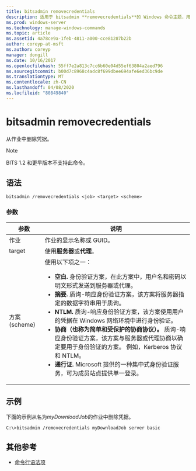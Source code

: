 ```yaml
---
title: bitsadmin removecredentials
description: 适用于 bitsadmin **removecredentials**的 Windows 命令主题，用于从作业中删除凭据。
ms.prod: windows-server
ms.technology: manage-windows-commands
ms.topic: article
ms.assetid: 4a78ce9a-1feb-4811-a000-cce81287b22b
author: coreyp-at-msft
ms.author: coreyp
manager: dongill
ms.date: 10/16/2017
ms.openlocfilehash: 55ff7e2a813c7cc6b60e04d55ef63804a2aed796
ms.sourcegitcommit: b00d7c8968c4adc8f699dbee694afe6ed36bc9de
ms.translationtype: MT
ms.contentlocale: zh-CN
ms.lasthandoff: 04/08/2020
ms.locfileid: "80849840"
---
```

# <a name="bitsadmin-removecredentials"></a>bitsadmin removecredentials

从作业中删除凭据。

> [!NOTE]
> BITS 1.2 和更早版本不支持此命令。

## <a name="syntax"></a>语法

```
bitsadmin /removecredentials <job> <target> <scheme>
```

### <a name="parameters"></a>参数

| 参数 | 说明 |
| -------------- | -------------- |
| 作业 | 作业的显示名称或 GUID。 |
| target | 使用**服务器**或**代理**。 |
| 方案 (scheme) | 使用以下项之一：<ul><li>**空白.** 身份验证方案，在此方案中，用户名和密码以明文形式发送到服务器或代理。</li><li>**摘要.** 质询-响应身份验证方案，该方案将服务器指定的数据字符串用于质询。</li><li>**NTLM.** 质询-响应身份验证方案，该方案使用用户的凭据在 Windows 网络环境中进行身份验证。</li><li>**协商（也称为简单和受保护的协商协议）。** 质询-响应身份验证方案，该方案与服务器或代理协商以确定要用于身份验证的方案。 例如，Kerberos 协议和 NTLM。</li><li>**通行证.** Microsoft 提供的一种集中式身份验证服务，可为成员站点提供单一登录。</li></ul> |

## <a name="examples"></a><a name=BKMK_examples></a>示例

下面的示例从名为*myDownloadJob*的作业中删除凭据。

```
C:\>bitsadmin /removecredentials myDownloadJob server basic
```

## <a name="additional-references"></a>其他参考

- [命令行语法项](command-line-syntax-key.md)